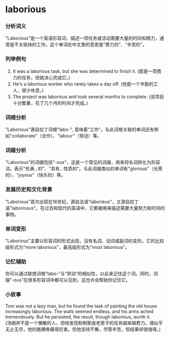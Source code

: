 # laborious

### 分析词义

  

"Laborious"是一个英语形容词，描述一项任务或活动需要大量的时间和精力，通常是不太愉快的工作。这个单词在中文里的意思是“费力的”、“辛苦的”。

  

### 列举例句

  

1.  It was a laborious task, but she was determined to finish it. (那是一项费力的任务，但她决心完成它。)
2.  He's a laborious worker who rarely takes a day off. (他是一个辛勤的工人，很少休息。)
3.  The project was laborious and took several months to complete. (该项目十分繁重，花了几个月的时间才完成。)

  

### 词根分析

  

"Laborious"源自拉丁词根"labo-", 意味着“工作”。与此词根关联的单词还有例如"collaborate"（合作）、"labour"（劳动）等。

  

### 词缀分析

  

"Laborious"的词缀包括"-ous"，这是一个常见的词缀，用来将名词转化为形容词，表示“充满...的”、"具有...性质的"。与此词缀类似的单词有"glorious"（光荣的）、"joyous"（快乐的）等。

  

### 发展历史和文化背景

  

"Laborious"首次出现在16世纪，源自法语"laborieux"，又源自拉丁语"laboriosus"。在过去和现代的英语中，它都被用来描述需要大量努力和时间的事物。

  

### 单词变形

  

"Laborious"主要以形容词的形式出现，没有名词、动词或副词的变形。它的比较级形式为"more laborious"，最高级形式为"most laborious"。

  

### 记忆辅助

  

你可以通过联想词根“labo-”与“劳动”的相似性，以此来记住这个词。同时，词缀“-ous”在很多形容词中都可以见到，这也许会帮助你记住它。

  

### 小故事

  

Tom was not a lazy man, but he found the task of painting the old house increasingly laborious. The walls seemed endless, and his arms ached tremendously. But he persisted, the result, though laborious, worth it.  
(汤姆并不是一个懒散的人，但他发现粉刷那座老房子的任务越来越费力。墙似乎无止无尽，他的胳膊疼痛得厉害。但他坚持不懈，尽管辛苦，但结果却很值得。)
